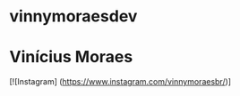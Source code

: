 # vinnymoraesdev

<h1>Vinícius Moraes</h1>


[![Instagram] (https://www.instagram.com/vinnymoraesbr/)]
